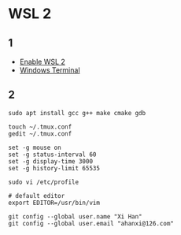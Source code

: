 # WSL 2 

## 1

- [Enable WSL 2](https://docs.microsoft.com/zh-cn/windows/wsl/install-win10#step-1---download-the-linux-kernel-update-package)
- [Windows Terminal](https://docs.microsoft.com/zh-cn/windows/terminal/)

## 2

```
sudo apt install gcc g++ make cmake gdb

touch ~/.tmux.conf
gedit ~/.tmux.conf

set -g mouse on
set -g status-interval 60
set -g display-time 3000
set -g history-limit 65535

sudo vi /etc/profile

# default editor
export EDITOR=/usr/bin/vim

git config --global user.name "Xi Han"
git config --global user.email "ahanxi@126.com"
```